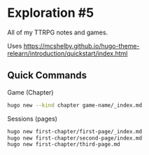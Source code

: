 # Exploration \#5

All of my TTRPG notes and games.

Uses https://mcshelby.github.io/hugo-theme-relearn/introduction/quickstart/index.html


## Quick Commands

Game (Chapter)

```bash
hugo new --kind chapter game-name/_index.md
```

Sessions (pages)

```bash
hugo new first-chapter/first-page/_index.md
hugo new first-chapter/second-page/index.md
hugo new first-chapter/third-page.md
```
